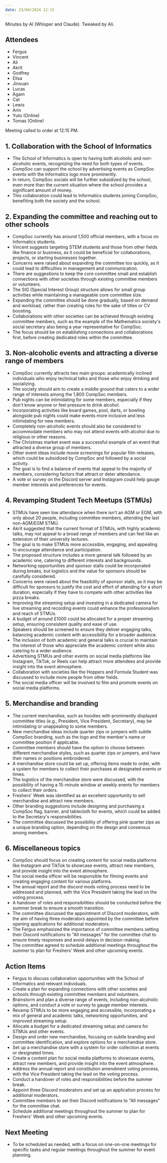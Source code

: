```yaml
---
date: 23/04/2024 12:15
---
```


Minutes by AI (Whisper and Claude). Tweaked by Ali.

## Attendees

- Fergus
- Vincent
- Ali
- Akrit
- Godfrey
- Elisa
- Jinxuan
- Lucas
- Agam
- Cat
- Lewis
- Arin
- Yuto (Online)
- Tomas (Online)

Meeting called to order at 12:15 PM.

## 1. Collaboration with the School of Informatics

- The School of Informatics is open to having both alcoholic and non-alcoholic events, recognizing the need for both types of events.
- CompSoc can support the school by advertising events as CompSoc events with the Informatics logo more prominently.
- In return, CompSoc socials will be further subsidized by the school, even more than the current situation where the school provides a significant amount of money.
- This collaboration could lead to Informatics students joining CompSoc, benefiting both the society and the school.

## 2. Expanding the committee and reaching out to other schools

- CompSoc currently has around 1,500 official members, with a focus on Informatics students.
- Vincent suggests targeting STEM students and those from other fields like finance or business, as it could be beneficial for collaborations, projects, or starting businesses together.
- Concerns were raised about expanding the committee too quickly, as it could lead to difficulties in management and communication.
- There are suggestions to keep the core committee small and establish connections with other societies through existing committee members or volunteers.
- The SIG (Special Interest Group) structure allows for small group activities while maintaining a manageable core committee size.
- Expanding the committee should be done gradually, based on demand and workload, rather than creating roles for the sake of titles or CV boosting.
- Collaborations with other societies can be achieved through existing committee members, such as the example of the Mathematics society's social secretary also being a year representative for CompSoc.
- The focus should be on establishing connections and collaborations first, before creating dedicated roles within the committee.

## 3. Non-alcoholic events and attracting a diverse range of members

- CompSoc currently attracts two main groups: academically inclined individuals who enjoy technical talks and those who enjoy drinking and socializing.
- The society should aim to create a middle ground that caters to a wider range of interests among the 1,800 CompSoc members.
- Pub nights can be intimidating for some members, especially if they don't know anyone or feel pressure to drink alcohol.
- Incorporating activities like board games, pool, darts, or bowling alongside pub nights could make events more inclusive and less intimidating for new members.
- Completely non-alcoholic events should also be considered to accommodate members who may not attend events with alcohol due to religious or other reasons.
- The Christmas market event was a successful example of an event that attracted a diverse group of members.
- Other event ideas include movie screenings for popular film releases, which could be subsidized by CompSoc and followed by a social activity.
- The goal is to find a balance of events that appeal to the majority of members, considering factors that attract or deter attendance.
- A vote or survey on the Discord server and Instagram could help gauge member interests and preferences for events.

## 4. Revamping Student Tech Meetups (STMUs)

- STMUs have seen low attendance when there isn't an AGM or EGM, with only about 20 people, including committee members, attending the last non-AGM/EGM STMU.
- Akrit suggested that the current format of STMUs, with highly academic talks, may not appeal to a broad range of members and can feel like an extension of their university lectures.
- The goal is to make STMUs more accessible, engaging, and appealing to encourage attendance and participation.
- The proposed structure includes a more general talk followed by an academic one, catering to different interests and backgrounds.
- Networking opportunities and sponsor stalls could be incorporated during breaks, but logistics and the value for sponsors should be carefully considered.
- Concerns were raised about the feasibility of sponsor stalls, as it may be difficult for sponsors to justify the cost and effort of attending for a short duration, especially if they have to compete with other activities like pizza breaks.
- Improving the streaming setup and investing in a dedicated camera for live streaming and recording events could enhance the professionalism and reach of STMUs.
- A budget of around £1000 could be allocated for a proper streaming setup, ensuring consistent quality and ease of use.
- Speakers should be screened to ensure they deliver engaging talks, balancing academic content with accessibility for a broader audience.
- The inclusion of both academic and general talks is crucial to maintain the interest of those who appreciate the academic content while also catering to a wider audience.
- Advertising STMUs and other events on social media platforms like Instagram, TikTok, or Reels can help attract more attendees and provide insight into the event atmosphere.
- Collaboration with societies like the Hoppers and Formula Student was discussed to include more people from other fields.
- The social media officer will be involved to film and promote events on social media platforms.

## 5. Merchandise and branding

- The current merchandise, such as hoodies with prominently displayed committee titles (e.g., President, Vice President, Secretary), may be intimidating or unappealing to some members.
- New merchandise ideas include quarter zips or jumpers with subtle CompSoc branding, such as the logo and the member's name or committee position if applicable.
- Committee members should have the option to choose between different merchandise styles, such as quarter zips or jumpers, and have their names or positions embroidered.
- A merchandise store could be set up, offering items made to order, with a system for members to collect their purchases at designated events or times.
- The logistics of the merchandise store were discussed, with the possibility of having a 15-minute window at weekly events for members to collect their orders.
- Freshers' Week was identified as an excellent opportunity to sell merchandise and attract new members.
- Other branding suggestions include designing and purchasing a CompSoc flag, banner, and tablecloth for events, which could be added to the Secretary's responsibilities.
- The committee discussed the possibility of offering pink quarter zips as a unique branding option, depending on the design and consensus among members.

## 6. Miscellaneous topics

- CompSoc should focus on creating content for social media platforms like Instagram and TikTok to showcase events, attract new members, and provide insight into the event atmosphere.
- The social media officer will be responsible for filming events and creating engaging content for various platforms.
- The annual report and the discord mods voting process need to be addressed and planned, with the Vice President taking the lead on the voting process.
- A handover of roles and responsibilities should be conducted before the summer break to ensure a smooth transition.
- The committee discussed the appointment of Discord moderators, with the aim of having three moderators appointed by the committee before opening applications for additional moderators.
- The Fergus emphasized the importance of committee members setting their Discord notifications to "All messages" for the committee chat to ensure timely responses and avoid delays in decision-making.
- The committee agreed to schedule additional meetings throughout the summer to plan for Freshers' Week and other upcoming events.

## Action Items

- Fergus to discuss collaboration opportunities with the School of Informatics and relevant individuals.
- Create a plan for expanding connections with other societies and schools through existing committee members and volunteers.
- Brainstorm and plan a diverse range of events, including non-alcoholic options, and conduct a vote or survey to gauge member interests.
- Revamp STMUs to be more engaging and accessible, incorporating a mix of general and academic talks, networking opportunities, and improved streaming setup.
- Allocate a budget for a dedicated streaming setup and camera for STMUs and other events.
- Design and order new merchandise, focusing on subtle branding and committee identification, and explore options for a merchandise store.
- Set up a merchandise store with a system for order collection at events or designated times.
- Create a content plan for social media platforms to showcase events, attract new members, and provide insight into the event atmosphere.
- Address the annual report and constitution amendment voting process, with the Vice President taking the lead on the voting process.
- Conduct a handover of roles and responsibilities before the summer break.
- Appoint three Discord moderators and set up an application process for additional moderators.
- Committee members to set their Discord notifications to "All messages" for the committee chat.
- Schedule additional meetings throughout the summer to plan for Freshers' Week and other upcoming events.

## Next Meeting

- To be scheduled as needed, with a focus on one-on-one meetings for specific tasks and regular meetings throughout the summer for event planning.
